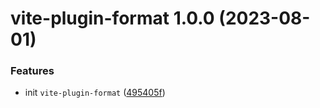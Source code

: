 # vite-plugin-format 1.0.0 (2023-08-01)


### Features

* init `vite-plugin-format` ([495405f](https://github.com/bent10/vite-plugins/commit/495405f95216bf5f23b9af94becd8aa6123f4eab))
